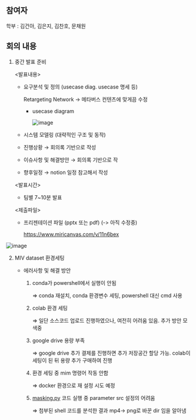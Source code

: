 ## 참여자

학부 : 김건아, 김은지, 김찬호, 문채원

## 회의 내용

1. 중간 발표 준비
    
    <발표내용>
    
    - 요구분석 및 정의 (usecase diag. usecase 명세 등)
        
        Retargeting Network → 메타버스 컨텐츠에 맞게끔 수정
        
        - usecase diagram
            
           ![image](https://github.com/coolho1129/Metaverse-Background-Research/assets/87495422/a873c122-5277-4b9a-94c2-d17762b5b44a)

            
    - 시스템 모델링 (대략적인 구조 및 동작)
    - 진행상황 → 회의록 기반으로 작성
    - 이슈사항 및 해결방안 → 회의록 기반으로 작
    - 향후일정 → notion 일정 참고해서 작성
    
    <발표시간>
    
    - 팀별 7~10분 발표
    
    <제출파일>
    
    - 프리젠테이션 파일 (pptx 또는 pdf) (-> 아직 수정중)
    
      https://www.miricanvas.com/v/11n6bex
    

  ![image](https://github.com/coolho1129/Metaverse-Background-Research/assets/87495422/c9b9f518-23c3-4d2a-802f-5d52788dc72c)


2. MIV dataset 환경세팅
   
    - 에러사항 및 해결 방안
        1. conda가 powershell에서 실행이 안됨
            
            ⇒ conda 재설치, conda 환경변수 세팅, powershell 대신 cmd 사용
            
        2. colab 환경 세팅
            
            ⇒ 일단 소스코드 업로드 진행하였으나, 여전히 어려움 있음. 추가 방안 모색중
            
        3. google drive 용량 부족
            
            ⇒ google drive 추가 결제를 진행하면 추가 저장공간 할당 가능. colab이 세팅이 된 뒤 용량 추가 구매하여 진행
            
        4. 환경 세팅 중 mim 명령어 작동 안함
            
            ⇒ docker 환경으로 재 설정 시도 예정
            
        5. [masking.py](http://masking.py) 코드 실행 중 parameter src 설정의 어려움
            
            ⇒ 첨부된 shell 코드를 분석한 결과 mp4→ png로 바꾼 dir 임을 알아냄
